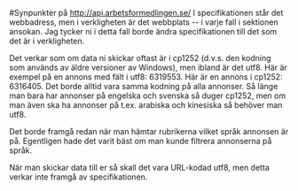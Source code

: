 #Synpunkter på http://api.arbetsformedlingen.se/
I specifikationen står det webbadress, men i verkligheten är det
webbplats -- i varje fall i sektionen ansokan. Jag tycker ni i detta
fall borde ändra specifikationen till det som det är i verkligheten.

Det verkar som om data ni skickar oftast är i cp1252 (d.v.s. den
kodning som används av äldre versioner av Windows), men ibland är det
utf8. Här är exempel på en annons med fält i utf8: 6319553. Här är
en annons i cp1252: 6316405. Det borde alltid vara samma kodning på
alla annonser. Så länge man bara har annonser på engelska och svenska
så duger cp1252, men om man även ska ha annonser på t.ex. arabiska och
kinesiska så behöver man utf8.

Det borde framgå redan när man hämtar rubrikerna vilket språk annonsen
är på. Egentligen hade det varit bäst om man kunde filtrera annonserna
på språk.

När man skickar data till er så skall det vara URL-kodad utf8, men
detta verkar inte framgå av specifikationen.